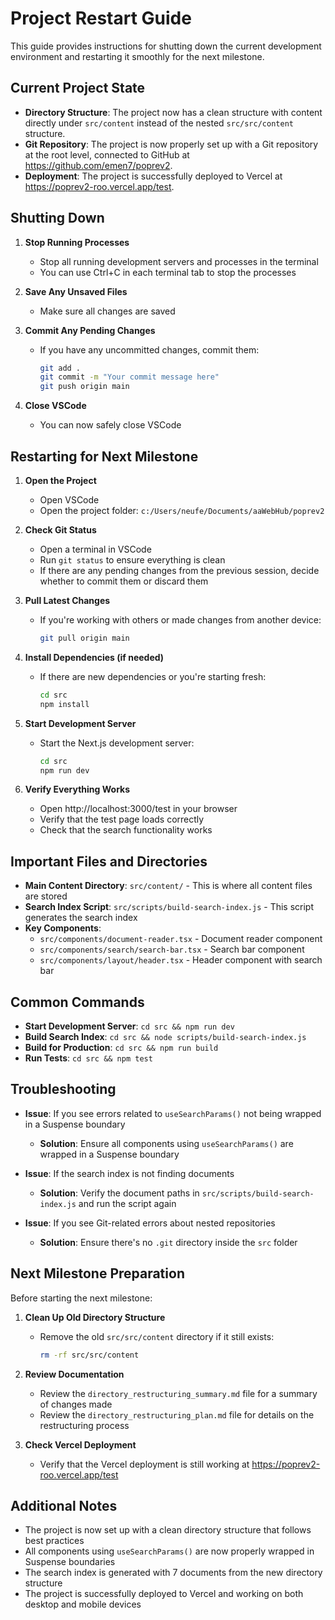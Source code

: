 # Project Restart Guide

This guide provides instructions for shutting down the current development environment and restarting it smoothly for the next milestone.

## Current Project State

- **Directory Structure**: The project now has a clean structure with content directly under `src/content` instead of the nested `src/src/content` structure.
- **Git Repository**: The project is now properly set up with a Git repository at the root level, connected to GitHub at https://github.com/emen7/poprev2.
- **Deployment**: The project is successfully deployed to Vercel at https://poprev2-roo.vercel.app/test.

## Shutting Down

1. **Stop Running Processes**

   - Stop all running development servers and processes in the terminal
   - You can use Ctrl+C in each terminal tab to stop the processes

2. **Save Any Unsaved Files**

   - Make sure all changes are saved

3. **Commit Any Pending Changes**

   - If you have any uncommitted changes, commit them:
     ```bash
     git add .
     git commit -m "Your commit message here"
     git push origin main
     ```

4. **Close VSCode**
   - You can now safely close VSCode

## Restarting for Next Milestone

1. **Open the Project**

   - Open VSCode
   - Open the project folder: `c:/Users/neufe/Documents/aaWebHub/poprev2`

2. **Check Git Status**

   - Open a terminal in VSCode
   - Run `git status` to ensure everything is clean
   - If there are any pending changes from the previous session, decide whether to commit them or discard them

3. **Pull Latest Changes**

   - If you're working with others or made changes from another device:
     ```bash
     git pull origin main
     ```

4. **Install Dependencies (if needed)**

   - If there are new dependencies or you're starting fresh:
     ```bash
     cd src
     npm install
     ```

5. **Start Development Server**

   - Start the Next.js development server:
     ```bash
     cd src
     npm run dev
     ```

6. **Verify Everything Works**
   - Open http://localhost:3000/test in your browser
   - Verify that the test page loads correctly
   - Check that the search functionality works

## Important Files and Directories

- **Main Content Directory**: `src/content/` - This is where all content files are stored
- **Search Index Script**: `src/scripts/build-search-index.js` - This script generates the search index
- **Key Components**:
  - `src/components/document-reader.tsx` - Document reader component
  - `src/components/search/search-bar.tsx` - Search bar component
  - `src/components/layout/header.tsx` - Header component with search bar

## Common Commands

- **Start Development Server**: `cd src && npm run dev`
- **Build Search Index**: `cd src && node scripts/build-search-index.js`
- **Build for Production**: `cd src && npm run build`
- **Run Tests**: `cd src && npm test`

## Troubleshooting

- **Issue**: If you see errors related to `useSearchParams()` not being wrapped in a Suspense boundary

  - **Solution**: Ensure all components using `useSearchParams()` are wrapped in a Suspense boundary

- **Issue**: If the search index is not finding documents

  - **Solution**: Verify the document paths in `src/scripts/build-search-index.js` and run the script again

- **Issue**: If you see Git-related errors about nested repositories
  - **Solution**: Ensure there's no `.git` directory inside the `src` folder

## Next Milestone Preparation

Before starting the next milestone:

1. **Clean Up Old Directory Structure**

   - Remove the old `src/src/content` directory if it still exists:
     ```bash
     rm -rf src/src/content
     ```

2. **Review Documentation**

   - Review the `directory_restructuring_summary.md` file for a summary of changes made
   - Review the `directory_restructuring_plan.md` file for details on the restructuring process

3. **Check Vercel Deployment**
   - Verify that the Vercel deployment is still working at https://poprev2-roo.vercel.app/test

## Additional Notes

- The project is now set up with a clean directory structure that follows best practices
- All components using `useSearchParams()` are now properly wrapped in Suspense boundaries
- The search index is generated with 7 documents from the new directory structure
- The project is successfully deployed to Vercel and working on both desktop and mobile devices
